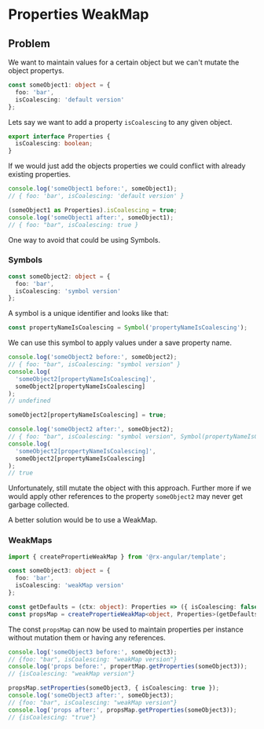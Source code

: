 # Properties WeakMap

## Problem

We want to maintain values for a certain object but we can't mutate the object propertys.

```typescript
const someObject1: object = {
  foo: 'bar',
  isCoalescing: 'default version'
};
```

Lets say we want to add a property `isCoalescing` to any given object.

```typescript
export interface Properties {
  isCoalescing: boolean;
}
```

If we would just add the objects properties we could conflict with already existing properties.

```typescript
console.log('someObject1 before:', someObject1);
// { foo: 'bar', isCoalescing: 'default version' }

(someObject1 as Properties).isCoalescing = true;
console.log('someObject1 after:', someObject1);
// { foo: "bar", isCoalescing: true }
```

One way to avoid that could be using Symbols.

### Symbols

```typescript
const someObject2: object = {
  foo: 'bar',
  isCoalescing: 'symbol version'
};
```

A symbol is a unique identifier and looks like that:

```typescript
const propertyNameIsCoalescing = Symbol('propertyNameIsCoalescing');
```

We can use this symbol to apply values under a save property name.

```typescript
console.log('someObject2 before:', someObject2);
// { foo: "bar", isCoalescing: "symbol version" }
console.log(
  'someObject2[propertyNameIsCoalescing]',
  someObject2[propertyNameIsCoalescing]
);
// undefined

someObject2[propertyNameIsCoalescing] = true;

console.log('someObject2 after:', someObject2);
// { foo: "bar", isCoalescing: "symbol version", Symbol(propertyNameIsCoalescing): true }
console.log(
  'someObject2[propertyNameIsCoalescing]',
  someObject2[propertyNameIsCoalescing]
);
// true
```

Unfortunately, still mutate the object with this approach.
Further more if we would apply other references to the property `someObject2` may never get garbage collected.

A better solution would be to use a WeakMap.

### WeakMaps

```typescript
import { createPropertieWeakMap } from '@rx-angular/template';

const someObject3: object = {
  foo: 'bar',
  isCoalescing: 'weakMap version'
};

const getDefaults = (ctx: object): Properties => ({ isCoalescing: false });
const propsMap = createPropertieWeakMap<object, Properties>(getDefaults);
```

The const `propsMap` can now be used to maintain properties per instance without mutation them or having any references.

```typescript
console.log('someObject3 before:', someObject3);
// {foo: "bar", isCoalescing: "weakMap version"}
console.log('props before:', propertMap.getProperties(someObject3));
// {isCoalescing: "weakMap version"}

propsMap.setProperties(someObject3, { isCoalescing: true });
console.log('someObject3 after:', someObject3);
// {foo: "bar", isCoalescing: "weakMap version"}
console.log('props after:', propsMap.getProperties(someObject3));
// {isCoalescing: "true"}
```
